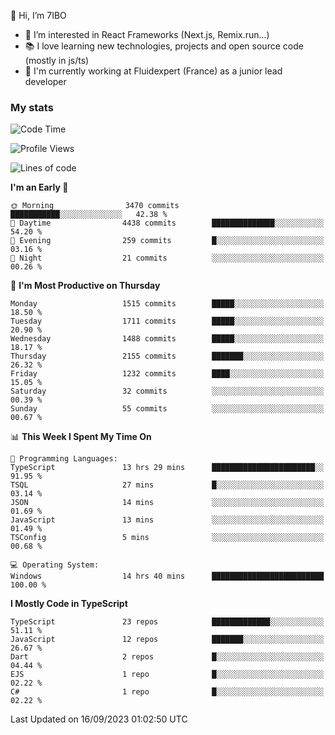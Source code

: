 👋 Hi, I’m 7IBO

- 👀 I’m interested in React Frameworks (Next.js, Remix.run...)
- 📚 I love learning new technologies, projects and open source code (mostly in js/ts)
- 💼 I'm currently working at Fluidexpert (France) as a junior lead developer

### My stats
<!--START_SECTION:waka-->
![Code Time](http://img.shields.io/badge/Code%20Time-169%20hrs%2043%20mins-blue)

![Profile Views](http://img.shields.io/badge/Profile%20Views-0-blue)

![Lines of code](https://img.shields.io/badge/From%20Hello%20World%20I%27ve%20Written-9.1%20million%20lines%20of%20code-blue)

**I'm an Early 🐤** 

```text
🌞 Morning                3470 commits        ███████████░░░░░░░░░░░░░░   42.38 % 
🌆 Daytime                4438 commits        ██████████████░░░░░░░░░░░   54.20 % 
🌃 Evening                259 commits         █░░░░░░░░░░░░░░░░░░░░░░░░   03.16 % 
🌙 Night                  21 commits          ░░░░░░░░░░░░░░░░░░░░░░░░░   00.26 % 
```
📅 **I'm Most Productive on Thursday** 

```text
Monday                   1515 commits        █████░░░░░░░░░░░░░░░░░░░░   18.50 % 
Tuesday                  1711 commits        █████░░░░░░░░░░░░░░░░░░░░   20.90 % 
Wednesday                1488 commits        █████░░░░░░░░░░░░░░░░░░░░   18.17 % 
Thursday                 2155 commits        ███████░░░░░░░░░░░░░░░░░░   26.32 % 
Friday                   1232 commits        ████░░░░░░░░░░░░░░░░░░░░░   15.05 % 
Saturday                 32 commits          ░░░░░░░░░░░░░░░░░░░░░░░░░   00.39 % 
Sunday                   55 commits          ░░░░░░░░░░░░░░░░░░░░░░░░░   00.67 % 
```


📊 **This Week I Spent My Time On** 

```text
💬 Programming Languages: 
TypeScript               13 hrs 29 mins      ███████████████████████░░   91.95 % 
TSQL                     27 mins             █░░░░░░░░░░░░░░░░░░░░░░░░   03.14 % 
JSON                     14 mins             ░░░░░░░░░░░░░░░░░░░░░░░░░   01.69 % 
JavaScript               13 mins             ░░░░░░░░░░░░░░░░░░░░░░░░░   01.49 % 
TSConfig                 5 mins              ░░░░░░░░░░░░░░░░░░░░░░░░░   00.68 % 

💻 Operating System: 
Windows                  14 hrs 40 mins      █████████████████████████   100.00 % 
```

**I Mostly Code in TypeScript** 

```text
TypeScript               23 repos            █████████████░░░░░░░░░░░░   51.11 % 
JavaScript               12 repos            ███████░░░░░░░░░░░░░░░░░░   26.67 % 
Dart                     2 repos             █░░░░░░░░░░░░░░░░░░░░░░░░   04.44 % 
EJS                      1 repo              █░░░░░░░░░░░░░░░░░░░░░░░░   02.22 % 
C#                       1 repo              █░░░░░░░░░░░░░░░░░░░░░░░░   02.22 % 
```




 Last Updated on 16/09/2023 01:02:50 UTC
<!--END_SECTION:waka-->
